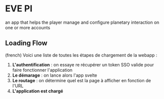 # EVE PI
an app that helps the player manage and configure planetary interaction on one or more accounts

## Loading Flow
(french)
Voici une liste de toutes les étapes de chargement de la webapp :
1. **L'authentification** : on essaye re récupérer un token SSO valide pour faire fonctionner l'application
2. **Le démarage** : on lance alors l'app svelte
3. **Le routage** : on détermine quel est la page à afficher en fonction de l'URL
4. **L'application est chargé**
